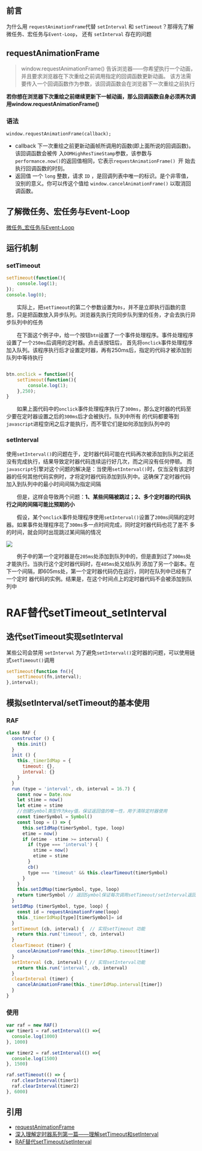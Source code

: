 ## 前言

为什么用 `requestAnimationFrame`代替 `setInterval` 和 `setTimeout`？那得先了解微任务、宏任务与`Event-Loop`，
还有 `setInterval` 存在的问题

## requestAnimationFrame

> window.requestAnimationFrame() 告诉浏览器——你希望执行一个动画，
并且要求浏览器在下次重绘之前调用指定的回调函数更新动画。
该方法需要传入一个回调函数作为参数，该回调函数会在浏览器下一次重绘之前执行

**若你想在浏览器下次重绘之前继续更新下一帧动画，那么回调函数自身必须再次调用window.requestAnimationFrame()**

### 语法
`window.requestAnimationFrame(callback);`

- callback
  下一次重绘之前更新动画帧所调用的函数(即上面所说的回调函数)。该回调函数会被传
  入`DOMHighResTimeStamp`参数，该参数与`performance.now()`的返回值相同，它表示`requestAnimationFrame() `开
  始去执行回调函数的时刻。
- 返回值
  一个 `long` 整数，请求 `ID` ，是回调列表中唯一的标识。是个非零值，没别的意义。你可以传这个值给 `window.cancelAnimationFrame()` 以取消回调函数。


## 了解微任务、宏任务与Event-Loop
[微任务_宏任务与Event-Loop](./微任务_宏任务与Event-Loop.md)

## 运行机制

### setTimeout 
```js
setTimeout(function(){
    console.log(1);
});
console.log(0);

```
　　实际上，把`setTimeout`的第二个参数设置为`0s`，并不是立即执行函数的意思，只是把函数放入异步队列。浏览器先执行完同步队列里的任务，才会去执行异步队列中的任务

　　在下面这个例子中，给一个按钮`btn`设置了一个事件处理程序。事件处理程序设置了一个`250ms`后调用的定时器。点击该按钮后，
首先将`onclick`事件处理程序加入队列。该程序执行后才设置定时器，再有250ms后，指定的代码才被添加到队列中等待执行

```js

btn.onclick = function(){
    setTimeout(function(){
        console.log(1);
    },250);
}
```
　　如果上面代码中的`onclick`事件处理程序执行了`300ms`，那么定时器的代码至少要在定时器设置之后的`300ms`后才会被执行。队列中所有
的代码都要等到`javascript`进程空闲之后才能执行，而不管它们是如何添加到队列中的

### setInterval

使用`setInterval()`的问题在于，定时器代码可能在代码再次被添加到队列之前还没有完成执行，结果导致定时器代码连续运行好几次，而之间没有任何停顿。
而`javascript`引擎对这个问题的解决是：当使用`setInterval()`时，仅当没有该定时器的任何其他代码实例时，才将定时器代码添加到队列中。这确保了定时器代码
加入到队列中的最小时间间隔为指定间隔

　　但是，这样会导致两个问题：**1、某些间隔被跳过；2、多个定时器的代码执行之间的间隔可能比预期的小**

　　假设，某个`onclick`事件处理程序使用`setInterval()`设置了`200ms`间隔的定时器。如果事件处理程序花了`300ms`多一点时间完成，同时定时器代码也花了差不
多的时间，就会同时出现跳过某间隔的情况

![](../../images/setinterval.jpg)

　　例子中的第一个定时器是在`205ms`处添加到队列中的，但是直到过了`300ms`处才能执行。当执行这个定时器代码时，在`405ms`处又给队列
添加了另一个副本。在下一个间隔，即605ms处，第一个定时器代码仍在运行，同时在队列中已经有了一个定时
器代码的实例。结果是，在这个时间点上的定时器代码不会被添加到队列中

# RAF替代setTimeout_setInterval

## 迭代setTimeout实现setInterval

某些公司会禁用 `setInterval`
为了避免`setInterval()`定时器的问题，可以使用链式`setTimeout()`调用
```js
setTimeout(function fn(){
    setTimeout(fn,interval);
},interval);
```
## 模拟setInterval/setTimeout的基本使用
### RAF

```js
class RAF {
  constructor () {
    this.init()
  }
  init () {
    this._timerIdMap = {
      timeout: {},
      interval: {}
    }
  }
  run (type = 'interval', cb, interval = 16.7) {
    const now = Date.now
    let stime = now()
    let etime = stime
    //创建Symbol类型作为key值，保证返回值的唯一性，用于清除定时器使用
    const timerSymbol = Symbol()
    const loop = () => {
      this.setIdMap(timerSymbol, type, loop)
      etime = now()
      if (etime - stime >= interval) {
        if (type === 'interval') {
          stime = now()
          etime = stime
        }
        cb()
        type === 'timeout' && this.clearTimeout(timerSymbol)
      }
    }
    this.setIdMap(timerSymbol, type, loop)
    return timerSymbol // 返回Symbol保证每次调用setTimeout/setInterval返回值的唯一性
  }
  setIdMap (timerSymbol, type, loop) {
    const id = requestAnimationFrame(loop)
    this._timerIdMap[type][timerSymbol]= id
  }
  setTimeout (cb, interval) {  // 实现setTimeout 功能
    return this.run('timeout', cb, interval)
  }
  clearTimeout (timer) {
    cancelAnimationFrame(this._timerIdMap.timeout[timer])
  }
  setInterval (cb, interval) { // 实现setInterval功能
    return this.run('interval', cb, interval)
  }
  clearInterval (timer) {
    cancelAnimationFrame(this._timerIdMap.interval[timer])
  }
}
```

### 使用

```js
var raf = new RAF()
var timer1 = raf.setInterval(() =>{
  console.log(1000)
}, 1000)

var timer2 = raf.setInterval(() =>{
  console.log(1500)
}, 1500)

raf.setTimeout(() => {
  raf.clearInterval(timer1)
  raf.clearInterval(timer2)
}, 6000)
```

## 引用

- [requestAnimationFrame](https://developer.mozilla.org/zh-CN/docs/Web/API/window/requestAnimationFrame)
- [深入理解定时器系列第一篇——理解setTimeout和setInterval](https://www.cnblogs.com/xiaohuochai/p/5773183.html)
- [RAF替代setTimeout/setInterval](https://zhuanlan.zhihu.com/p/34868095)

